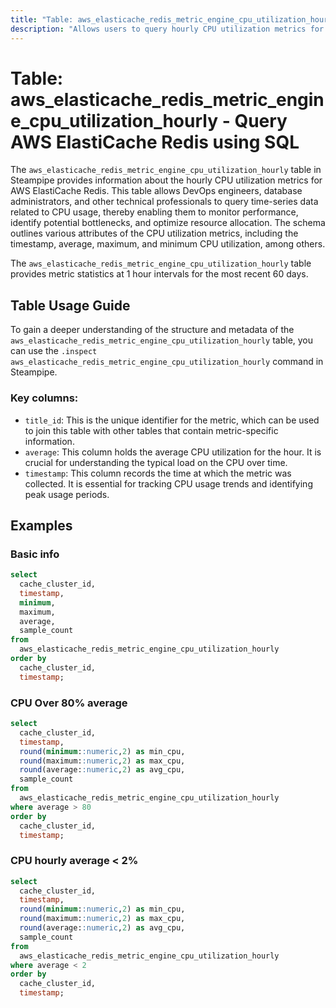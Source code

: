 ```yaml
---
title: "Table: aws_elasticache_redis_metric_engine_cpu_utilization_hourly - Query AWS ElastiCache Redis using SQL"
description: "Allows users to query hourly CPU utilization metrics for AWS ElastiCache Redis."
---
```


# Table: aws_elasticache_redis_metric_engine_cpu_utilization_hourly - Query AWS ElastiCache Redis using SQL

The `aws_elasticache_redis_metric_engine_cpu_utilization_hourly` table in Steampipe provides information about the hourly CPU utilization metrics for AWS ElastiCache Redis. This table allows DevOps engineers, database administrators, and other technical professionals to query time-series data related to CPU usage, thereby enabling them to monitor performance, identify potential bottlenecks, and optimize resource allocation. The schema outlines various attributes of the CPU utilization metrics, including the timestamp, average, maximum, and minimum CPU utilization, among others.

The `aws_elasticache_redis_metric_engine_cpu_utilization_hourly` table provides metric statistics at 1 hour intervals for the most recent 60 days.

## Table Usage Guide

To gain a deeper understanding of the structure and metadata of the `aws_elasticache_redis_metric_engine_cpu_utilization_hourly` table, you can use the `.inspect aws_elasticache_redis_metric_engine_cpu_utilization_hourly` command in Steampipe.

### Key columns:

- `title_id`: This is the unique identifier for the metric, which can be used to join this table with other tables that contain metric-specific information.
- `average`: This column holds the average CPU utilization for the hour. It is crucial for understanding the typical load on the CPU over time.
- `timestamp`: This column records the time at which the metric was collected. It is essential for tracking CPU usage trends and identifying peak usage periods.

## Examples

### Basic info

```sql
select
  cache_cluster_id,
  timestamp,
  minimum,
  maximum,
  average,
  sample_count
from
  aws_elasticache_redis_metric_engine_cpu_utilization_hourly
order by
  cache_cluster_id,
  timestamp;
```

### CPU Over 80% average

```sql
select
  cache_cluster_id,
  timestamp,
  round(minimum::numeric,2) as min_cpu,
  round(maximum::numeric,2) as max_cpu,
  round(average::numeric,2) as avg_cpu,
  sample_count
from
  aws_elasticache_redis_metric_engine_cpu_utilization_hourly
where average > 80
order by
  cache_cluster_id,
  timestamp;
```

### CPU hourly average < 2%

```sql
select
  cache_cluster_id,
  timestamp,
  round(minimum::numeric,2) as min_cpu,
  round(maximum::numeric,2) as max_cpu,
  round(average::numeric,2) as avg_cpu,
  sample_count
from
  aws_elasticache_redis_metric_engine_cpu_utilization_hourly
where average < 2
order by
  cache_cluster_id,
  timestamp;
```
